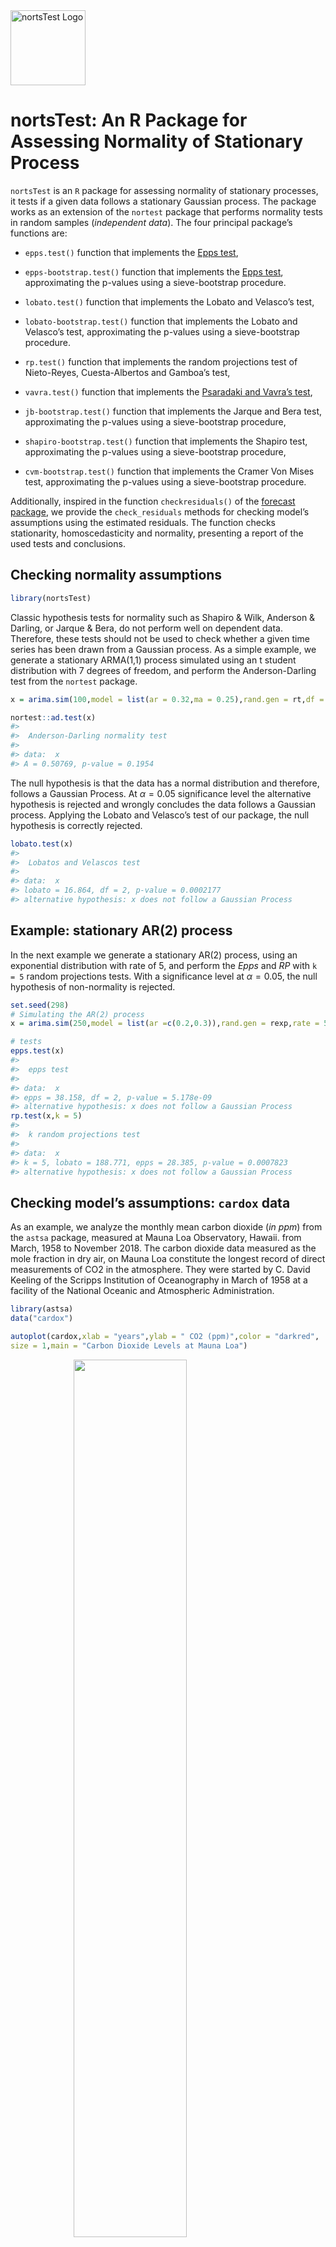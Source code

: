 <img src="man/figures/logo.png" width = 120 alt="nortsTest Logo"/>

**nortsTest: An R Package for Assessing Normality of Stationary Process**
======================================================================

`nortsTest` is an `R` package for assessing normality of stationary
processes, it tests if a given data follows a stationary Gaussian process.
The package works as an extension of the `nortest` package that performs 
normality tests in random samples (*independent data*). The four principal 
package’s functions are:

-   `epps.test()` function that implements the [Epps test](https://projecteuclid.org/euclid.aos/1176350618),

-  `epps-bootstrap.test()` function that implements the  [Epps test](https://projecteuclid.org/euclid.aos/1176350618), approximating the 
p-values using a sieve-bootstrap procedure.

-  `lobato.test()` function that implements the Lobato and Velasco’s test,

- `lobato-bootstrap.test()` function that implements the Lobato and Velasco’s 
test, approximating the p-values using a sieve-bootstrap procedure.

- `rp.test()` function that implements the random projections test of
    Nieto-Reyes, Cuesta-Albertos and Gamboa’s test,
    
- `vavra.test()` function that implements the [Psaradaki and Vavra’s test](http://www.applied-econometrics.com),

-  `jb-bootstrap.test()` function that implements the  Jarque and Bera test, 
approximating the p-values using a sieve-bootstrap procedure,

-  `shapiro-bootstrap.test()` function that implements the  Shapiro test, 
approximating the p-values using a sieve-bootstrap procedure,

-  `cvm-bootstrap.test()` function that implements the Cramer Von Mises test, 
approximating the p-values using a sieve-bootstrap procedure.

Additionally, inspired in the function `checkresiduals()` of the
[forecast package](https://github.com/robjhyndman/forecast), we
provide the `check_residuals` methods for checking model’s
assumptions using the estimated residuals. The function checks
stationarity, homoscedasticity and normality, presenting a report of the
used tests and conclusions.

Checking normality assumptions
------------------------------

``` r
library(nortsTest)
```

Classic hypothesis tests for normality such as Shapiro & Wilk, Anderson
& Darling, or Jarque & Bera, do not perform well on dependent data.
Therefore, these tests should not be used to check whether a given time
series has been drawn from a Gaussian process. As a simple example, we
generate a stationary ARMA(1,1) process simulated using an t student
distribution with 7 degrees of freedom, and perform the Anderson-Darling
test from the `nortest` package.

``` r
x = arima.sim(100,model = list(ar = 0.32,ma = 0.25),rand.gen = rt,df = 7)

nortest::ad.test(x)
#> 
#>  Anderson-Darling normality test
#> 
#> data:  x
#> A = 0.50769, p-value = 0.1954
```

The null hypothesis is that the data has a normal distribution and
therefore, follows a Gaussian Process. At $\alpha=0.05$ significance level
the alternative hypothesis is rejected and wrongly concludes the data
follows a Gaussian process. Applying the Lobato and Velasco’s test of
our package, the null hypothesis is correctly rejected.

``` r
lobato.test(x)
#> 
#>  Lobatos and Velascos test
#> 
#> data:  x
#> lobato = 16.864, df = 2, p-value = 0.0002177
#> alternative hypothesis: x does not follow a Gaussian Process
```

Example: stationary AR(2) process
---------------------------------

In the next example we generate a stationary AR(2) process, using an
exponential distribution with rate of 5, and perform the *Epps* and *RP*
with `k = 5` random projections tests. With a significance level at
$\alpha=0.05$, the null hypothesis of non-normality is
rejected.

``` r
set.seed(298)
# Simulating the AR(2) process
x = arima.sim(250,model = list(ar =c(0.2,0.3)),rand.gen = rexp,rate = 5)

# tests
epps.test(x)
#> 
#>  epps test
#> 
#> data:  x
#> epps = 38.158, df = 2, p-value = 5.178e-09
#> alternative hypothesis: x does not follow a Gaussian Process
rp.test(x,k = 5)
#> 
#>  k random projections test
#> 
#> data:  x
#> k = 5, lobato = 188.771, epps = 28.385, p-value = 0.0007823
#> alternative hypothesis: x does not follow a Gaussian Process
```

Checking model’s assumptions: `cardox` data
-----------------------------------------

As an example, we analyze the monthly mean carbon dioxide (*in ppm*)
from the `astsa` package, measured at Mauna Loa Observatory, Hawaii.
from March, 1958 to November 2018. The carbon dioxide data measured as 
the mole fraction in dry air, on Mauna Loa constitute the longest record 
of direct measurements of CO2 in the atmosphere. They were started by C. 
David Keeling of the Scripps Institution of Oceanography in March of 1958 
at a facility of the National Oceanic and Atmospheric Administration.

``` r
library(astsa)
data("cardox")

autoplot(cardox,xlab = "years",ylab = " CO2 (ppm)",color = "darkred",
size = 1,main = "Carbon Dioxide Levels at Mauna Loa")
```

<img src="man/figures/unnamed-chunk-5-1.png" width="60%" style="display: block; margin: auto;" />

The time series clearly has trend and seasonal components, for analyzing
the *cardox* data we proposed a Gaussian linear state space model. We
use the model’s implementation from the [forecast package](https://github.com/robjhyndman/forecast) as follows:

``` r
library(forecast)
#> 
#> Attaching package: 'forecast'
#> The following object is masked from 'package:astsa':
#> 
#>     gas

model = ets(cardox)
summary(model)
#> ETS(M,A,A) 
#> 
#> Call:
#>  ets(y = cardox) 
#> 
#>   Smoothing parameters:
#>     alpha = 0.5591 
#>     beta  = 0.0072 
#>     gamma = 0.1061 
#> 
#>   Initial states:
#>     l = 314.6899 
#>     b = 0.0696 
#>     s = 0.6611 0.0168 -0.8536 -1.9095 -3.0088 -2.7503
#>            -1.2155 0.6944 2.1365 2.7225 2.3051 1.2012
#> 
#>   sigma:  9e-04
#> 
#>      AIC     AICc      BIC 
#> 3136.280 3137.140 3214.338 
#> 
#> Training set error measures:
#>                     ME     RMSE       MAE         MPE       MAPE      MASE
#> Training set 0.0232403 0.312003 0.2430829 0.006308831 0.06883992 0.1559102
#>                    ACF1
#> Training set 0.07275949
```

The best fitted model is a *multiplicative level*, *additive trend* and
*seasonality* state space model. If the model’s assumptions are
satisfied, then the model’s errors behave like a Gaussian stationary
process. These assumptions can be checked using our `check_residuals`
functions.

In this case, we use an Augmented Dickey-Fuller test for stationary
assumption, and a random projections test for normality.

``` r
check_residuals(model,unit_root = "adf",normality = "rp",plot = TRUE)
#> 
#>  *************************************************** 
#> 
#>  Unit root test for stationarity: 
#> 
#>  Augmented Dickey-Fuller Test
#> 
#> data:  y
#> Dickey-Fuller = -9.7249, Lag order = 8, p-value = 0.01
#> alternative hypothesis: stationary
#> 
#> 
#>  Conclusion: y is stationary
#>  *************************************************** 
#> 
#>  Goodness of fit test for Gaussian Distribution: 
#> 
#>  k random projections test
#> 
#> data:  y
#> k = 2, lobato = 3.8260, epps = 1.3156, p-value = 0.3328
#> alternative hypothesis: y does not follow a Gaussian Process
#> 
#> 
#>  Conclusion: y follows a Gaussian Process
#>  
#>  ***************************************************
```

<img src="man/figures/unnamed-chunk-7-1.png" width="60%" style="display: block; margin: auto;" />

After all the model’s assumptions are checked, the model can be used to forecast.

``` r
autoplot(forecast(model,h = 12),include = 100,xlab = "years",ylab = " CO2 (ppm)",
         main = "Forecast: Carbon Dioxide Levels at Mauna Loa")
```

<img src="man/figures/unnamed-chunk-8-1.png" width="60%" style="display: block; margin: auto;" />

How to install `nortsTest`?
-------------------------

The current development version can be downloaded from GitHub via

``` r
if (!requireNamespace("remotes")) install.packages("remotes")

remotes::install_github("asael697/nortsTest",dependencies = TRUE)
```

Additional test functions
-------------------------

The `nortsTest` package offers additional functions for descriptive
analysis in univariate time series.

-   `uroot.test`: performs unit root test for checking stationary in
    linear time series. The Ljung-Box, Augmented Dickey-Fuller,
    Phillips-Perron and Kpps tests can be selected with the `unit_root`
    option parameter.

-   `seasonal.test`: performs seasonal unit root test for stationary in
    seasonal time series. The `hegy`, `ch` and `ocsb` tests are available with
    the seasonal option parameter.

-   `arch.test`: for checking the ARCH effect in time series. The
    Ljung-Box and Lagrange Multiplier tests can be selected from the
    `arch` option parameter.

-   `normal.test`: for normal distribution check in time series and
    random samples. The tests presented above can be chosen for
    stationary time series. For random samples (*independent data*), the
    Anderson & Darling, Shapiro & Wilks, and Jarque-Bera tests are
    available with the normality option parameter.

For visual diagnostic, we offer ggplot2 methods for numeric and
time-series data. Most of the functions were adapted from Rob Hyndman’s
[forecast package](https://github.com/robjhyndman/forecast).

-   `autoplot`: For plotting time series objects (`ts` class*).

-   `gghist`: histograms for numeric and univariate time series.

-   `ggnorm`: quantile-quantile plot for numeric and univariate time
    series.

-   `ggacf` & `ggpacf`: partial and auto correlation functions plots for
    numeric and univariate time series.

-   `check_plot`: summary diagnostic plot for univariate starionary
    time series.

Accepted models for residual check
----------------------------------

Currently our `check_residuals()` and `check_plot()` methods are valid for
the current models and classes:

-   `ts`: for univariate time series

-   `numeric`: for numeric vectors

-   `arima0`: from the `stats` package

-   `Arima`: from the `forecast` package

-   `fGARCH`: from the `fGarch` package

-   `lm`: from the `stats` package

-   `glm`: from the `stats` package

-   `Holt` and `Winters`: from the `stats` and `forecast` package

-   `ets`: from the forecast package

-   `forecast methods`: from the `forecast` package.

For overloading more functions, methods or packages, please make a pull
request or send a mail to: `asael_am@hotmail.com`.

References
----------

-   Psaradakis, Z. and Vávra, M. (2020) Normality tests for dependent
    data: large-sample and bootstrap approaches. Communications in
    *Statistics-Simulation and Computation*. 49 (2), ISSN 0361-0918.

-   Psaradakis, Z. & Vavra, M. (2017). A distance test of normality for
    a wide class of stationary process. *Journal of Econometrics and
    Statistics*. 2, 50-60.
    
-   Nieto-Reyes, A., Cuesta-Albertos, J. & Gamboa, F. (2014). A
    random-projection based test of Gaussianity for stationary
    processes. *Computational Statistics & Data Analysis, Elsevier*.
    75(C), 124-141.
    
-   Hyndman, R. & Khandakar, Y. (2008). Automatic time series
    forecasting: the forecast package for R. *Journal of Statistical
    Software*. 26(3), 1-22.

-   Lobato, I., & Velasco, C. (2004). A simple test of normality for
    time series. *Journal Econometric Theory*. 20(4), 671-689.

-   Epps, T.W. (1987). Testing that a stationary time series is
    Gaussian. *The Annals of Statistic*. 15(4), 1683-1698.

